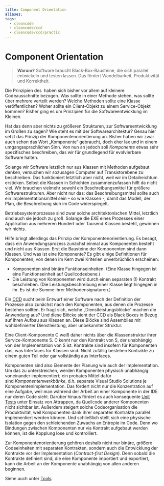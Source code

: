 ```yaml
---
title: Component Orientation
aliases: 
tags:
  - cleancode
  - cleancode/ccd
  - cleancode/ccd/practic
---
```

# Component Orientation

>**Warum?**
>Software braucht Black-Box-Bausteine, die sich parallel entwickeln und testen lassen. Das fördert Wandelbarkeit, Produktivität und Korrektheit.

Die Prinzipien des [](docs/main/CleanCode/1.%20CleanCodeDeveloper/CleanCodeDeveloper.md#Wertesystem|CCD-Wertesystems) haben sich bisher vor allem auf kleinere Codeausschnitte bezogen. Was sollte in einer Methode stehen, was sollte über mehrere verteilt werden? Welche Methoden sollte eine Klasse veröffentlichen? Woher sollte ein Client-Objekt zu einem Service-Objekt kommen? Bisher ging es um Prinzipien für die Softwareentwicklung im Kleinen.

Hat das [](docs/main/CleanCode/1.%20CleanCodeDeveloper/CleanCodeDeveloper.md#Wertesystem|CCD-Wertesystem) denn aber nichts zu größeren Strukturen, zur Softwareentwicklung im Großen zu sagen? Wie steht es mit der Softwarearchitektur? Genau hier setzt das Prinzip der Komponentenorientierung an. Bisher haben wir zwar auch schon das Wort „Komponente“ gebraucht, doch eher lax und in einem umgangssprachlichen Sinn. Von nun an jedoch soll _Komponente_ etwas sehr spezifisches beschreiben, das wir für grundlegend für evolvierbare Software halten.

Solange wir Software letztlich nur aus Klassen mit Methoden aufgebaut denken, versuchen wir sozusagen Computer auf Transistorebene zu beschreiben. Das funktioniert letztlich aber nicht, weil wir im Detailreichtum ersticken. Selbst die Klassen in Schichten zusammenzufassen hilft da nicht viel. Wir brauchen vielmehr sowohl ein Beschreibungsmittel für größere Softwarestrukturen. Aber nicht nur das: das Beschreibungsmittel sollte auch ein Implementationsmittel sein – so wie Klassen -, damit das Modell, der Plan, die Beschreibung sich im Code widerspiegelt.

Betriebssystemprozesse sind zwar solche architektonischen Mittel, letztlich sind auch sie jedoch zu groß. Solange die EXE eines Prozesses einer Applikation aus mehreren Hundert oder Tausend Klassen besteht, gewinnen wir nichts.

Hilfe bringt allerdings das Prinzip der Komponentenorientierung. Es besagt, dass ein Anwendungsprozess zunächst einmal aus Komponenten besteht und nicht aus Klassen. Erst die Bausteine der Komponenten sind dann Klassen. Und was ist eine Komponente? Es gibt einige Definitionen für Komponenten, von denen im Kern zwei Kriterien unverbrüchlich erscheinen:

-   Komponenten sind binäre Funktionseinheiten. (Eine Klasse hingegen ist eine Funktionseinheit auf Quellcodeebene.)
-   Die Leistung von Komponenten wird durch einen separaten (!) Kontrakt beschrieben. (Die Leistungsbeschreibung einer Klasse liegt hingegen in ihr. Es ist die Summe ihrer Methodensignaturen.)

Ein [CCD](docs/main/CleanCode/1.%20CleanCodeDeveloper/CleanCodeDeveloper.md) sucht beim Entwurf einer Software nach der Definition der Prozesse also zunächst nach den Komponenten, aus denen die Prozesse bestehen sollten. Er fragt sich, welche „Dienstleistungsblöcke“ machen die Anwendung aus? Und diese Blöcke sieht der [CCD](docs/main/CleanCode/1.%20CleanCodeDeveloper/CleanCodeDeveloper.md) als Black Boxes in Bezug auf ihren Aufbau aus Klassen an. Diese Blöcke sind Assemblies mit wohldefinierter Dienstleistung, aber unbekannter Struktur.

Eine Client-Komponente C weiß daher nichts über die Klassenstruktur ihrer Service-Komponente S. C kennt nur den Kontrakt von S, der unabhängig von der Implementation von S ist. Kontrakte sind insofern für Komponenten das, was Interfaces für Klassen sind. Nicht zufällig bestehen Kontrakte zu einem guten Teil oder gar vollständig aus Interfaces.

Komponenten sind also Elemente der Planung wie auch der Implementation. Um das zu unterstreichen, werden Komponenten physisch unabhängig voneinander implementiert; ein probates Mittel dafür sind _Komponentenwerkbänke_, d.h. separate Visual Studio Solutions je Komponentenimplementation. Das fördert nicht nur die Konzentration auf eine Aufgabe, weil man während der Arbeit an einer Komponente in der IDE nur deren Code sieht. Darüber hinaus fördert es auch konsequente [Unit Tests](docs/main/CleanCode/1.%20CleanCodeDeveloper/Unit%20Test.md) unter Einsatz von Attrappen, da Quellcode anderer Komponenten nicht sichtbar ist. Außerdem steigert solche Codeorganisation die Produktivität, weil Komponenten dank ihrer separaten Kontrakte parallel implementiert werden können. Und schließlich stellt sich eine physische Isolation gegen den schleichenden Zuwachs an Entropie im Code. Denn wo Bindungen zwischen Komponenten nur via Kontrakt aufgebaut werden können, ist die Kopplung lose und kontrolliert.

Zur Komponentenorientierung gehören deshalb nicht nur binäre, größere Codeeinheiten mit separaten Kontrakten, sondern auch die Entwicklung der Kontrakte vor der Implementation (_Contract-first Design_). Denn sobald die Kontrakte definiert sind, die eine Komponente importiert und exportiert, kann die Arbeit an der Komponente unabhängig von allen anderen beginnen.

Siehe auch unter [Tools](https://clean-code-developer.de/weitere-infos/werkzeuge/).